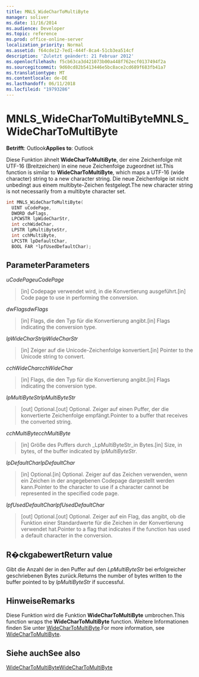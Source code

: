```yaml
---
title: MNLS_WideCharToMultiByte
manager: soliver
ms.date: 11/16/2014
ms.audience: Developer
ms.topic: reference
ms.prod: office-online-server
localization_priority: Normal
ms.assetid: f64cde12-7ed1-444f-8ca4-51cb3ea514cf
description: 'Zuletzt geändert: 21 Februar 2012'
ms.openlocfilehash: f5cb63ca3d421073b00a448f762ecf0137494f2a
ms.sourcegitcommit: 9d60cd82b5413446e5bc8ace2cd689f683fb41a7
ms.translationtype: MT
ms.contentlocale: de-DE
ms.lasthandoff: 06/11/2018
ms.locfileid: "19793286"
---
```

# <a name="mnlswidechartomultibyte"></a><span data-ttu-id="412b8-103">MNLS_WideCharToMultiByte</span><span class="sxs-lookup"><span data-stu-id="412b8-103">MNLS_WideCharToMultiByte</span></span>

  
  
<span data-ttu-id="412b8-104">**Betrifft**: Outlook</span><span class="sxs-lookup"><span data-stu-id="412b8-104">**Applies to**: Outlook</span></span> 
  
<span data-ttu-id="412b8-105">Diese Funktion ähnelt **WideCharToMultiByte**, der eine Zeichenfolge mit UTF-16 (Breitzeichen) in eine neue Zeichenfolge zugeordnet ist.</span><span class="sxs-lookup"><span data-stu-id="412b8-105">This function is similar to **WideCharToMultiByte**, which maps a UTF-16 (wide character) string to a new character string.</span></span> <span data-ttu-id="412b8-106">Die neue Zeichenfolge ist nicht unbedingt aus einem multibyte-Zeichen festgelegt.</span><span class="sxs-lookup"><span data-stu-id="412b8-106">The new character string is not necessarily from a multibyte character set.</span></span>
  
```cpp
int MNLS_WideCharToMultiByte(
  UINT uCodePage,
  DWORD dwFlags,
  LPCWSTR lpWideCharStr,
  int cchWideChar,
  LPSTR lpMultiByteStr,
  int cchMultiByte,
  LPCSTR lpDefaultChar,
  BOOL FAR *lpfUsedDefaultChar);
```

## <a name="parameters"></a><span data-ttu-id="412b8-107">Parameter</span><span class="sxs-lookup"><span data-stu-id="412b8-107">Parameters</span></span>

 <span data-ttu-id="412b8-108">_uCodePage_</span><span class="sxs-lookup"><span data-stu-id="412b8-108">_uCodePage_</span></span>
  
> <span data-ttu-id="412b8-109">[in] Codepage verwendet wird, in die Konvertierung ausgeführt.</span><span class="sxs-lookup"><span data-stu-id="412b8-109">[in] Code page to use in performing the conversion.</span></span>
    
 <span data-ttu-id="412b8-110">_dwFlags_</span><span class="sxs-lookup"><span data-stu-id="412b8-110">_dwFlags_</span></span>
  
> <span data-ttu-id="412b8-111">[in] Flags, die den Typ für die Konvertierung angibt.</span><span class="sxs-lookup"><span data-stu-id="412b8-111">[in] Flags indicating the conversion type.</span></span>
    
 <span data-ttu-id="412b8-112">_lpWideCharStr_</span><span class="sxs-lookup"><span data-stu-id="412b8-112">_lpWideCharStr_</span></span>
  
> <span data-ttu-id="412b8-113">[in] Zeiger auf die Unicode-Zeichenfolge konvertiert.</span><span class="sxs-lookup"><span data-stu-id="412b8-113">[in] Pointer to the Unicode string to convert.</span></span>
    
 <span data-ttu-id="412b8-114">_cchWideChar_</span><span class="sxs-lookup"><span data-stu-id="412b8-114">_cchWideChar_</span></span>
  
> <span data-ttu-id="412b8-115">[in] Flags, die den Typ für die Konvertierung angibt.</span><span class="sxs-lookup"><span data-stu-id="412b8-115">[in] Flags indicating the conversion type.</span></span>
    
 <span data-ttu-id="412b8-116">_lpMultiByteStr_</span><span class="sxs-lookup"><span data-stu-id="412b8-116">_lpMultiByteStr_</span></span>
  
> <span data-ttu-id="412b8-117">[out] Optional.</span><span class="sxs-lookup"><span data-stu-id="412b8-117">[out] Optional.</span></span> <span data-ttu-id="412b8-118">Zeiger auf einen Puffer, der die konvertierte Zeichenfolge empfängt.</span><span class="sxs-lookup"><span data-stu-id="412b8-118">Pointer to a buffer that receives the converted string.</span></span>
    
 <span data-ttu-id="412b8-119">_cchMultiByte_</span><span class="sxs-lookup"><span data-stu-id="412b8-119">_cchMultiByte_</span></span>
  
> <span data-ttu-id="412b8-120">[in] Größe des Puffers durch _LpMultiByteStr_in Bytes.</span><span class="sxs-lookup"><span data-stu-id="412b8-120">[in] Size, in bytes, of the buffer indicated by  _lpMultiByteStr_.</span></span>
    
 <span data-ttu-id="412b8-121">_lpDefaultChar_</span><span class="sxs-lookup"><span data-stu-id="412b8-121">_lpDefaultChar_</span></span>
  
> <span data-ttu-id="412b8-122">[in] Optional.</span><span class="sxs-lookup"><span data-stu-id="412b8-122">[in] Optional.</span></span> <span data-ttu-id="412b8-123">Zeiger auf das Zeichen verwenden, wenn ein Zeichen in der angegebenen Codepage dargestellt werden kann.</span><span class="sxs-lookup"><span data-stu-id="412b8-123">Pointer to the character to use if a character cannot be represented in the specified code page.</span></span>
    
 <span data-ttu-id="412b8-124">_lpfUsedDefaultChar_</span><span class="sxs-lookup"><span data-stu-id="412b8-124">_lpfUsedDefaultChar_</span></span>
  
> <span data-ttu-id="412b8-125">[out] Optional.</span><span class="sxs-lookup"><span data-stu-id="412b8-125">[out] Optional.</span></span> <span data-ttu-id="412b8-126">Zeiger auf ein Flag, das angibt, ob die Funktion einer Standardwerte für die Zeichen in der Konvertierung verwendet hat.</span><span class="sxs-lookup"><span data-stu-id="412b8-126">Pointer to a flag that indicates if the function has used a default character in the conversion.</span></span>
    
## <a name="return-value"></a><span data-ttu-id="412b8-127">R�ckgabewert</span><span class="sxs-lookup"><span data-stu-id="412b8-127">Return value</span></span>

<span data-ttu-id="412b8-128">Gibt die Anzahl der in den Puffer auf den _LpMultiByteStr_ bei erfolgreicher geschriebenen Bytes zurück.</span><span class="sxs-lookup"><span data-stu-id="412b8-128">Returns the number of bytes written to the buffer pointed to by  _lpMultiByteStr_ if successful.</span></span> 
  
## <a name="remarks"></a><span data-ttu-id="412b8-129">Hinweise</span><span class="sxs-lookup"><span data-stu-id="412b8-129">Remarks</span></span>

<span data-ttu-id="412b8-130">Diese Funktion wird die Funktion **WideCharToMultiByte** umbrochen.</span><span class="sxs-lookup"><span data-stu-id="412b8-130">This function wraps the **WideCharToMultiByte** function.</span></span> <span data-ttu-id="412b8-131">Weitere Informationen finden Sie unter [WideCharToMultiByte](http://msdn.microsoft.com/en-us/library/dd374130%28VS.85%29.aspx).</span><span class="sxs-lookup"><span data-stu-id="412b8-131">For more information, see [WideCharToMultiByte](http://msdn.microsoft.com/en-us/library/dd374130%28VS.85%29.aspx).</span></span>
  
## <a name="see-also"></a><span data-ttu-id="412b8-132">Siehe auch</span><span class="sxs-lookup"><span data-stu-id="412b8-132">See also</span></span>



[<span data-ttu-id="412b8-133">WideCharToMultiByte</span><span class="sxs-lookup"><span data-stu-id="412b8-133">WideCharToMultiByte</span></span>](http://msdn.microsoft.com/en-us/library/dd374130%28VS.85%29.aspx)

